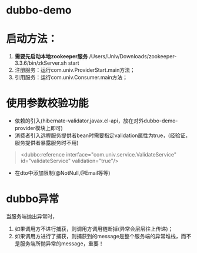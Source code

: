# dubbo-demo

# 启动方法：
1. **需要先启动本地zookeeper服务**
  /Users/Univ/Downloads/zookeeper-3.3.6/bin/zkServer.sh start
2. 注册服务：运行com.univ.ProviderStart.main方法；
3. 引用服务：运行com.univ.Consumer.main方法；


# 使用参数校验功能
* 依赖的引入(hibernate-validator,javax.el-api，放在对外dubbo-demo-provider模块上即可)
* 消费者引入远程服务提供者bean时需要指定validation属性为true，(经验证，服务提供者暴露服务时不用)
> <dubbo:reference interface="com.univ.service.ValidateService" id="validateService" validation="true"/>
* 在dto中添加限制(@NotNull,@Email等等)

# dubbo异常
当服务端抛出异常时，
1. 如果调用方不进行捕获，则调用方调用链断掉(异常会层层往上传递)；
2. 如果调用方进行了捕获，则捕获到的message是整个服务端的异常堆栈，而不是服务端所抛异常的message，重要！